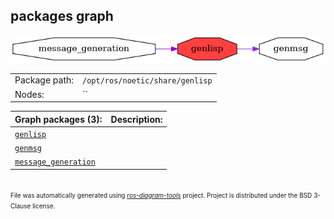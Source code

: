 <!--
File was automatically generated using 'ros-diagram-tools' project.
Project is distributed under the BSD 3-Clause license.
-->

## packages graph

[![genlisp](genlisp.png "genlisp")](genlisp.png)

|     |     |
| --- | --- |
| Package path: | `/opt/ros/noetic/share/genlisp` |
| Nodes: | `` |


| Graph packages (3): | Description: |
| ------------------- | ------------ |
| [`genlisp`](genlisp.md) |  |
| [`genmsg`](genmsg.md) |  |
| [`message_generation`](message_generation.md) |  |


</br>
<font size="1">
File was automatically generated using <a href="https://github.com/anetczuk/ros-diagram-tools"><i>ros-diagram-tools</i></a> project.
Project is distributed under the BSD 3-Clause license.
</font>
